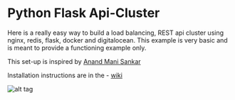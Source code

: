 # Python Flask Api-Cluster
Here is a really easy way to build a load balancing, REST api cluster using nginx, redis, flask, docker and digitalocean.
This example is very basic and is meant to provide a functioning example only.

This set-up is inspired by [Anand Mani Sankar](http://anandmanisankar.com/posts/docker-container-nginx-node-redis-example/)

Installation instructions are in the - [wiki](https://github.com/sceene/python-flask-nginx-redis-docker-cluster/wiki)

![alt tag](https://sceene.s3.amazonaws.com/DockerSample.png)

